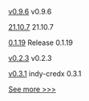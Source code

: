 
[v0.9.6](https://github.com/hyperledger/firefly-fabconnect/releases/tag/v0.9.6) v0.9.6

[21.10.7](https://github.com/hyperledger/besu/releases/tag/21.10.7) 21.10.7

[0.1.19](https://github.com/hyperledger/indy-sdk-react-native/releases/tag/0.1.19) Release 0.1.19

[v0.2.3](https://github.com/hyperledger/aries-askar/releases/tag/v0.2.3) v0.2.3

[v0.3.1](https://github.com/hyperledger/indy-shared-rs/releases/tag/v0.3.1) indy-credx 0.3.1


[See more >>>](https://start-here.hyperledger.org/releases)
